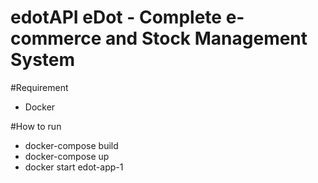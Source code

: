 # edotAPI eDot - Complete e-commerce and Stock Management System

#Requirement
- Docker


#How to run
- docker-compose build 
- docker-compose up
- docker start edot-app-1